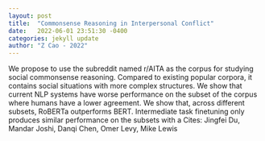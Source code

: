 ```yaml
---
layout: post
title:  "Commonsense Reasoning in Interpersonal Conflict"
date:   2022-06-01 23:51:30 -0400
categories: jekyll update
author: "Z Cao - 2022"
---
```

We propose to use the subreddit named r/AITA as the corpus for studying social commonsense reasoning. Compared to existing popular corpora, it contains social situations with more complex structures. We show that current NLP systems have worse performance on the subset of the corpus where humans have a lower agreement. We show that, across different subsets, RoBERTa outperforms BERT. Intermediate task finetuning only produces similar performance on the subsets with a  Cites: Jingfei Du, Mandar Joshi, Danqi Chen, Omer Levy, Mike Lewis